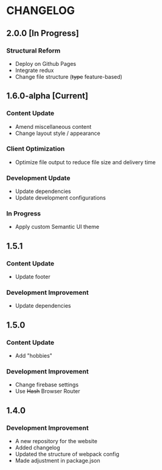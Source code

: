 # CHANGELOG

## 2.0.0 [In Progress]

### Structural Reform

- Deploy on Github Pages
- Integrate redux
- Change file structure (~~type~~ feature-based)

## 1.6.0-alpha [Current]

### Content Update

- Amend miscellaneous content
- Change layout style / appearance

### Client Optimization

- Optimize file output to reduce file size and delivery time

### Development Update

- Update dependencies
- Update development configurations

### In Progress

- Apply custom Semantic UI theme

## 1.5.1

### Content Update

- Update footer

### Development Improvement

- Update dependencies

## 1.5.0

### Content Update

- Add "hobbies"

### Development Improvement

- Change firebase settings
- Use ~~Hash~~ Browser Router

## 1.4.0

### Development Improvement

- A new repository for the website
- Added changelog
- Updated the structure of webpack config
- Made adjustment in package.json
